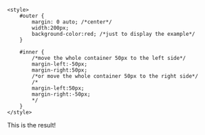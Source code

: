     <style>
        #outer {
            margin: 0 auto; /*center*/
            width:200px;
            background-color:red; /*just to display the example*/
        }

        #inner {
            /*move the whole container 50px to the left side*/
            margin-left:-50px; 
            margin-right:50px;
            /*or move the whole container 50px to the right side*/
            /*
            margin-left:50px; 
            margin-right:-50px;
            */
        }
    </style>
<body>
<div id="outer">
    <div id="inner">
        This is the result!
    </div>
</div>
</body>

